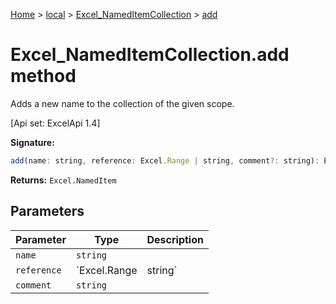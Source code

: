 [Home](./index) &gt; [local](local.md) &gt; [Excel\_NamedItemCollection](local.excel_nameditemcollection.md) &gt; [add](local.excel_nameditemcollection.add.md)

# Excel\_NamedItemCollection.add method

Adds a new name to the collection of the given scope. 

 \[Api set: ExcelApi 1.4\]

**Signature:**
```javascript
add(name: string, reference: Excel.Range | string, comment?: string): Excel.NamedItem;
```
**Returns:** `Excel.NamedItem`

## Parameters

|  Parameter | Type | Description |
|  --- | --- | --- |
|  `name` | `string` |  |
|  `reference` | `Excel.Range | string` |  |
|  `comment` | `string` |  |

